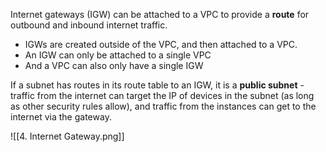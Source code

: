 Internet gateways (IGW) can be attached to a VPC to provide a **route** for outbound and inbound internet traffic. 

- IGWs are created outside of the VPC, and then attached to a VPC.
- An IGW can only be attached to a single VPC
- And a VPC can also only have a single IGW

If a subnet has routes in its route table to an IGW, it is a **public subnet** - traffic from the internet can target the IP of devices in the subnet (as long as other security rules allow), and traffic from the instances can get to the internet via the gateway.

![[4. Internet Gateway.png]]